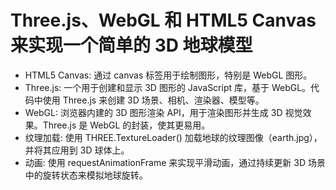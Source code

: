 # Three.js、WebGL 和 HTML5 Canvas 来实现一个简单的 3D 地球模型
- HTML5 Canvas: 通过 canvas 标签用于绘制图形，特别是 WebGL 图形。
- Three.js: 一个用于创建和显示 3D 图形的 JavaScript 库，基于 WebGL。代码中使用 Three.js 来创建 3D 场景、相机、渲染器、模型等。
- WebGL: 浏览器内建的 3D 图形渲染 API，用于渲染图形并生成 3D 视觉效果。Three.js 是 WebGL 的封装，使其更易用。
- 纹理加载: 使用 THREE.TextureLoader() 加载地球的纹理图像（earth.jpg），并将其应用到 3D 球体上。
- 动画: 使用 requestAnimationFrame 来实现平滑动画，通过持续更新 3D 场景中的旋转状态来模拟地球旋转。